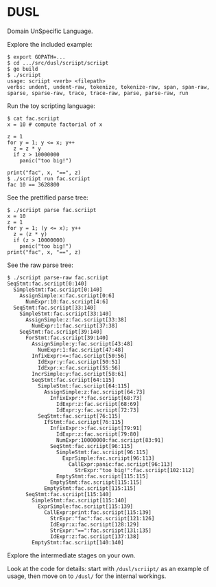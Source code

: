 # DUSL

Domain UnSpecific Language.

Explore the included example:

    $ export GOPATH=...
    $ cd .../src/dusl/scriipt/scriipt
    $ go build
    $ ./scriipt
    usage: scriipt <verb> <filepath>
    verbs: undent, undent-raw, tokenize, tokenize-raw, span, span-raw, sparse, sparse-raw, trace, trace-raw, parse, parse-raw, run

Run the toy scripting language:

    $ cat fac.scriipt
    x = 10 # compute factorial of x

    z = 1
    for y = 1; y <= x; y++
      z = z * y
      if z > 10000000
        panic("too big!")

    print("fac", x, "==", z)
    $ ./scriipt run fac.scriipt
    fac 10 == 3628800

See the prettified parse tree:

    $ ./scriipt parse fac.scriipt
    x = 10
    z = 1
    for y = 1; (y <= x); y++
      z = (z * y)
      if (z > 10000000)
        panic("too big!")
    print("fac", x, "==", z)

See the raw parse tree:

    $ ./scriipt parse-raw fac.scriipt
    SeqStmt:fac.scriipt[0:140]
      SimpleStmt:fac.scriipt[0:140]
        AssignSimple:x:fac.scriipt[0:6]
          NumExpr:10:fac.scriipt[4:6]
      SeqStmt:fac.scriipt[33:140]
        SimpleStmt:fac.scriipt[33:140]
          AssignSimple:z:fac.scriipt[33:38]
            NumExpr:1:fac.scriipt[37:38]
        SeqStmt:fac.scriipt[39:140]
          ForStmt:fac.scriipt[39:140]
            AssignSimple:y:fac.scriipt[43:48]
              NumExpr:1:fac.scriipt[47:48]
            InfixExpr:<=:fac.scriipt[50:56]
              IdExpr:y:fac.scriipt[50:51]
              IdExpr:x:fac.scriipt[55:56]
            IncrSimple:y:fac.scriipt[58:61]
            SeqStmt:fac.scriipt[64:115]
              SimpleStmt:fac.scriipt[64:115]
                AssignSimple:z:fac.scriipt[64:73]
                  InfixExpr:*:fac.scriipt[68:73]
                    IdExpr:z:fac.scriipt[68:69]
                    IdExpr:y:fac.scriipt[72:73]
              SeqStmt:fac.scriipt[76:115]
                IfStmt:fac.scriipt[76:115]
                  InfixExpr:>:fac.scriipt[79:91]
                    IdExpr:z:fac.scriipt[79:80]
                    NumExpr:10000000:fac.scriipt[83:91]
                  SeqStmt:fac.scriipt[96:115]
                    SimpleStmt:fac.scriipt[96:115]
                      ExprSimple:fac.scriipt[96:113]
                        CallExpr:panic:fac.scriipt[96:113]
                          StrExpr:"too big!":fac.scriipt[102:112]
                    EmptyStmt:fac.scriipt[115:115]
                  EmptyStmt:fac.scriipt[115:115]
                EmptyStmt:fac.scriipt[115:115]
          SeqStmt:fac.scriipt[115:140]
            SimpleStmt:fac.scriipt[115:140]
              ExprSimple:fac.scriipt[115:139]
                CallExpr:print:fac.scriipt[115:139]    
                  StrExpr:"fac":fac.scriipt[121:126]
                  IdExpr:x:fac.scriipt[128:129]
                  StrExpr:"==":fac.scriipt[131:135]
                  IdExpr:z:fac.scriipt[137:138]
            EmptyStmt:fac.scriipt[140:140]

Explore the intermediate stages on your own.

Look at the code for details: start with `/dusl/scriipt/` as an
example of usage, then move on to `/dusl/` for the internal workings.